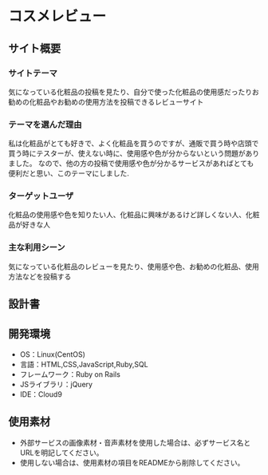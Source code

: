 # コスメレビュー

## サイト概要
### サイトテーマ
気になっている化粧品の投稿を見たり、自分で使った化粧品の使用感だったりお勧めの化粧品やお勧めの使用方法を投稿できるレビューサイト

### テーマを選んだ理由
私は化粧品がとても好きで、よく化粧品を買うのですが、通販で買う時や店頭で買う時にテスターが、使えない時に、使用感や色が分からないという問題がありました。
なので、他の方の投稿で使用感や色が分かるサービスがあればとても便利だと思い、このテーマにしました.

### ターゲットユーザ
化粧品の使用感や色を知りたい人、化粧品に興味があるけど詳しくない人、化粧品が好きな人

### 主な利用シーン
気になっている化粧品のレビューを見たり、使用感や色、お勧めの化粧品、使用方法などを投稿する

## 設計書


## 開発環境
- OS：Linux(CentOS)
- 言語：HTML,CSS,JavaScript,Ruby,SQL
- フレームワーク：Ruby on Rails
- JSライブラリ：jQuery
- IDE：Cloud9

## 使用素材
- 外部サービスの画像素材・音声素材を使用した場合は、必ずサービス名とURLを明記してください。
- 使用しない場合は、使用素材の項目をREADMEから削除してください。